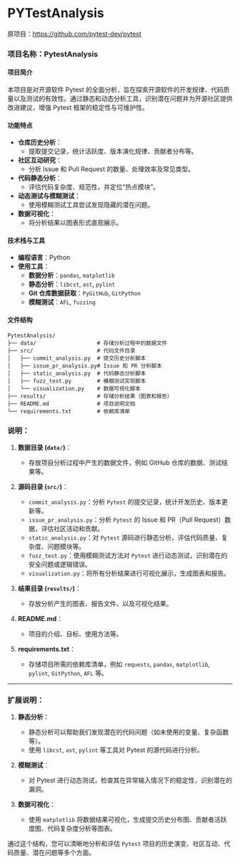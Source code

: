# PYTestAnalysis
原项目：https://github.com/pytest-dev/pytest
### 项目名称：**PytestAnalysis**

#### 项目简介
本项目是对开源软件 Pytest 的全面分析，旨在探索开源软件的开发规律、代码质量以及测试的有效性。通过静态和动态分析工具，识别潜在问题并为开源社区提供改进建议，增强 Pytest 框架的稳定性与可维护性。

#### 功能特点
- **仓库历史分析**：
  - 提取提交记录，统计活跃度、版本演化规律、贡献者分布等。
- **社区互动研究**：
  - 分析 Issue 和 Pull Request 的数量、处理效率及常见类型。
- **代码静态分析**：
  - 评估代码复杂度、规范性，并定位“热点模块”。
- **动态测试与模糊测试**：
  - 使用模糊测试工具尝试发现隐藏的潜在问题。
- **数据可视化**：
  - 将分析结果以图表形式直观展示。

#### 技术栈与工具
- **编程语言**：Python
- **使用工具**：
  - **数据分析**：`pandas`, `matplotlib`
  - **静态分析**：`libcst`, `ast`, `pylint`
  - **Git 仓库数据获取**：`PyGitHub`, `GitPython`
  - **模糊测试**：`AFL`, `fuzzing`
  
#### 文件结构

```
PytestAnalysis/
├── data/                   # 存储分析过程中的数据文件
├── src/                    # 代码文件目录
│   ├── commit_analysis.py  # 提交历史分析脚本
│   ├── issue_pr_analysis.py# Issue 和 PR 分析脚本
│   ├── static_analysis.py  # 代码静态分析脚本
│   ├── fuzz_test.py        # 模糊测试实现脚本
│   └── visualization.py    # 数据可视化脚本
├── results/                # 存储分析结果（图表和报告）
├── README.md               # 项目说明文档
└── requirements.txt        # 依赖库清单
```

### 说明：
1. **数据目录 (`data/`)**：
   - 存放项目分析过程中产生的数据文件，例如 GitHub 仓库的数据、测试结果等。

2. **源码目录 (`src/`)**：
   - `commit_analysis.py`：分析 `Pytest` 的提交记录，统计开发历史、版本更新等。
   - `issue_pr_analysis.py`：分析 `Pytest` 的 Issue 和 PR（Pull Request）数据，评估社区活动和贡献。
   - `static_analysis.py`：对 `Pytest` 源码进行静态分析，评估代码质量、复杂度、问题模块等。
   - `fuzz_test.py`：使用模糊测试方法对 `Pytest` 进行动态测试，识别潜在的安全问题或逻辑错误。
   - `visualization.py`：将所有分析结果进行可视化展示，生成图表和报告。

3. **结果目录 (`results/`)**：
   - 存放分析产生的图表、报告文件、以及可视化结果。

4. **README.md**：
   - 项目的介绍、目标、使用方法等。

5. **requirements.txt**：
   - 存储项目所需的依赖库清单，例如 `requests`, `pandas`, `matplotlib`, `pylint`, `GitPython`, `AFL` 等。

---

### 扩展说明：
1. **静态分析**：
   - 静态分析可以帮助我们发现潜在的代码问题（如未使用的变量、复杂函数等）。
   - 使用 `libcst`, `ast`, `pylint` 等工具对 Pytest 的源代码进行分析。

2. **模糊测试**：
   - 对 Pytest 进行动态测试，检查其在异常输入情况下的稳定性，识别潜在的漏洞。

3. **数据可视化**：
   - 使用 `matplotlib` 将数据结果可视化，生成提交历史分布图、贡献者活跃度图、代码复杂度分析等图表。

通过这个结构，您可以清晰地分析和评估 `Pytest` 项目的历史演变、社区互动、代码质量、潜在问题等多个方面。
